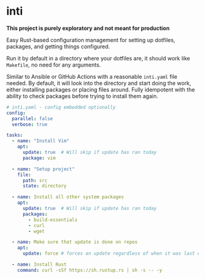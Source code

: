 # inti

**This project is purely exploratory and not meant for production**

Easy Rust-based configuration management for setting up dotfiles, packages, and getting things configured.


Run it by default in a directory where your dotfiles are, it should work like `Makefile`, no need for any arguments.

Similar to Ansible or GitHub Actions with a reasonable `inti.yaml` file needed. By default, it will look into the directory and start doing the work, either installing packages or placing files around. Fully idempotent with the ability to check packages before trying to install them again.

```yaml
# inti.yaml - config embedded optionally
config:
  parallel: false
  verbose: true

tasks:
  - name: "Install Vim"
    apt:
      update: true  # Will skip if update has ran today
      package: vim

  - name: "Setup project"
    file:
      path: src
      state: directory

  - name: Install all other system packages
    apt:
      update: true  # Will skip if update has ran today
      packages:
        - build-essentials
        - curl
        - wget

  - name: Make sure that update is done on repos
    apt:
      update: force # forces an update regardless of when it was last done

  - name: Install Rust
    command: curl -sSf https://sh.rustup.rs | sh -s -- -y
```
